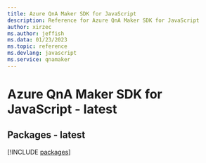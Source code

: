 ```yaml
---
title: Azure QnA Maker SDK for JavaScript
description: Reference for Azure QnA Maker SDK for JavaScript
author: xirzec
ms.author: jeffish
ms.data: 01/23/2023
ms.topic: reference
ms.devlang: javascript
ms.service: qnamaker
---
```

# Azure QnA Maker SDK for JavaScript - latest
## Packages - latest
[!INCLUDE [packages](qna-maker-index.md)]